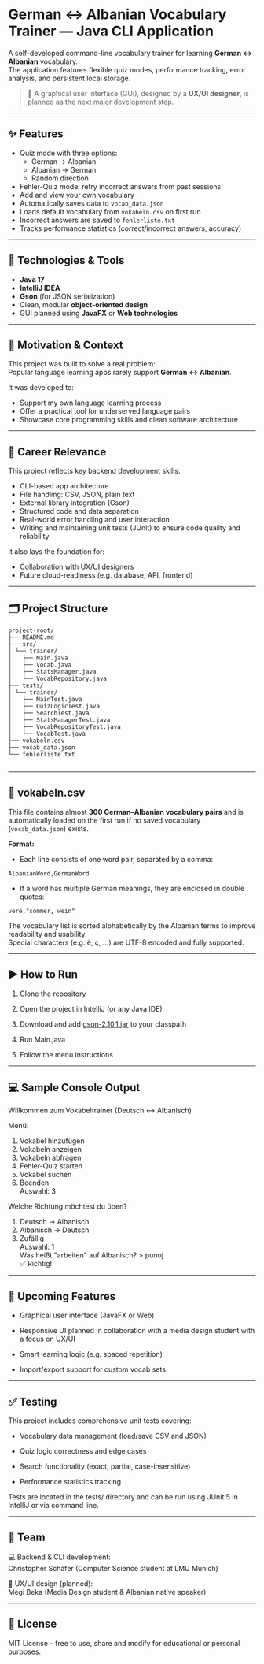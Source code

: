 # German ↔ Albanian Vocabulary Trainer — Java CLI Application

A self-developed command-line vocabulary trainer for learning **German ↔ Albanian** vocabulary.  
The application features flexible quiz modes, performance tracking, error analysis, and persistent local storage.

> 🎨 A graphical user interface (GUI), designed by a **UX/UI designer**, is planned as the next major development step.

---

## ✨ Features

- Quiz mode with three options:
    - German → Albanian
    - Albanian → German
    - Random direction
- Fehler-Quiz mode: retry incorrect answers from past sessions
- Add and view your own vocabulary
- Automatically saves data to `vocab_data.json`
- Loads default vocabulary from `vokabeln.csv` on first run
- Incorrect answers are saved to `fehlerliste.txt`
- Tracks performance statistics (correct/incorrect answers, accuracy)

---

## 🔧 Technologies & Tools

- **Java 17**
- **IntelliJ IDEA**
- **Gson** (for JSON serialization)
- Clean, modular **object-oriented design**
- GUI planned using **JavaFX** or **Web technologies**

---

## 🎯 Motivation & Context

This project was built to solve a real problem:  
Popular language learning apps rarely support **German ↔ Albanian**.

It was developed to:
- Support my own language learning process
- Offer a practical tool for underserved language pairs
- Showcase core programming skills and clean software architecture

---

## 💼 Career Relevance

This project reflects key backend development skills:

- CLI-based app architecture
- File handling: CSV, JSON, plain text
- External library integration (Gson)
- Structured code and data separation
- Real-world error handling and user interaction
- Writing and maintaining unit tests (JUnit) to ensure code quality and reliability

It also lays the foundation for:
- Collaboration with UX/UI designers
- Future cloud-readiness (e.g. database, API, frontend)

---

## 🗂 Project Structure

```
project-root/ 
├── README.md
├── src/
│ └── trainer/
│   ├── Main.java
│   ├── Vocab.java
│   ├── StatsManager.java
│   └── VocabRepository.java
├── tests/    
│ └── trainer/   
│   ├── MainTest.java 
│   ├── QuizLogicTest.java 
│   ├── SearchTest.java
│   ├── StatsManagerTest.java
│   ├── VocabRepositoryTest.java
│   └── VocabTest.java
├── vokabeln.csv
├── vocab_data.json
└── fehlerliste.txt
 
```
---

## 📄 vokabeln.csv

This file contains almost **300 German–Albanian vocabulary pairs** and is automatically loaded on the first run if no saved vocabulary (`vocab_data.json`) exists.

**Format:**  
- Each line consists of one word pair, separated by a comma:

```
AlbanianWord,GermanWord
```
- If a word has multiple German meanings, they are enclosed in double quotes:

```
verë,"sommer, wein"
```
The vocabulary list is sorted alphabetically by the Albanian terms to improve readability and usability.  
Special characters (e.g. ë, ç, …) are UTF-8 encoded and fully supported.

---

## ▶️ How to Run

1. Clone the repository

2. Open the project in IntelliJ (or any Java IDE)

3. Download and add [gson-2.10.1.jar](https://repo1.maven.org/maven2/com/google/code/gson/gson/2.10.1/gson-2.10.1.jar) to your classpath

4. Run Main.java

5. Follow the menu instructions

---

## 💻 Sample Console Output

Willkommen zum Vokabeltrainer (Deutsch ↔ Albanisch)

Menü:
1. Vokabel hinzufügen
2. Vokabeln anzeigen
3. Vokabeln abfragen
4. Fehler-Quiz starten
5. Vokabel suchen
6. Beenden  
Auswahl: 3

Welche Richtung möchtest du üben?
1. Deutsch → Albanisch
2. Albanisch → Deutsch
3. Zufällig  
Auswahl: 1  
Was heißt "arbeiten" auf Albanisch? > punoj  
✅ Richtig!

---

## 🚀 Upcoming Features
- Graphical user interface (JavaFX or Web)

- Responsive UI planned in collaboration with a media design student with a focus on UX/UI

- Smart learning logic (e.g. spaced repetition)

- Import/export support for custom vocab sets

---

## ✅ Testing
This project includes comprehensive unit tests covering:

- Vocabulary data management (load/save CSV and JSON)

- Quiz logic correctness and edge cases

- Search functionality (exact, partial, case-insensitive)

- Performance statistics tracking

Tests are located in the tests/ directory and can be run using JUnit 5 in IntelliJ or via command line.

---

## 🤝 Team
💻 Backend & CLI development:  
Christopher Schäfer (Computer Science student at LMU Munich)

🎨 UX/UI design (planned):  
Megi Beka (Media Design student & Albanian native speaker)

---

## 📜 License
MIT License – free to use, share and modify for educational or personal purposes.